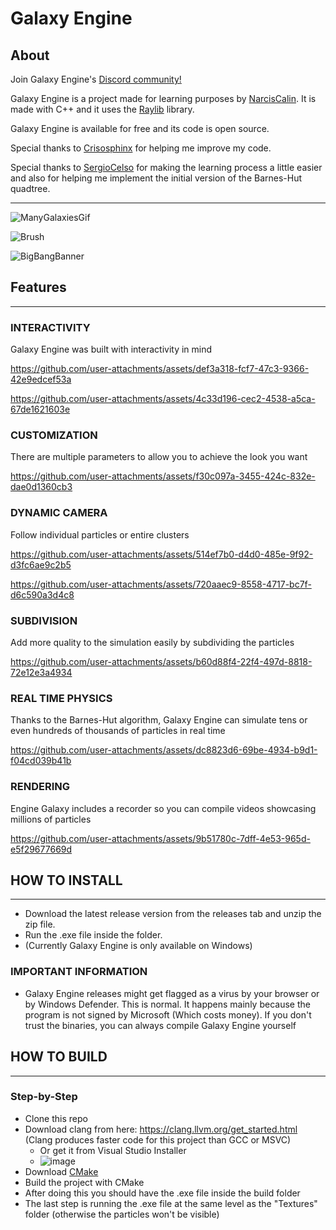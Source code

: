 # Galaxy Engine

## About

Join Galaxy Engine's [Discord community!](https://discord.gg/Xd5JUqNFPM)

Galaxy Engine is a project made for learning purposes by [NarcisCalin](https://github.com/NarcisCalin). It is made with C++ and it uses the [Raylib](https://github.com/raysan5/raylib) library.

Galaxy Engine is available for free and its code is open source.

Special thanks to [Crisosphinx](https://github.com/crisosphinx) for helping me improve my code.

Special thanks to [SergioCelso](https://github.com/SCelso) for making the learning process a little easier and also for helping me implement the initial version of the Barnes-Hut quadtree.



---
![ManyGalaxiesGif](https://github.com/user-attachments/assets/70b784ac-22ab-4261-9cf6-5e651492cf6f)


![Brush](https://github.com/user-attachments/assets/b68eb4cb-9ce4-4dfb-b366-0607598cebcc)

![BigBangBanner](https://github.com/user-attachments/assets/a3e2bef5-d9b0-4175-91f6-7edd0d532a44)

## Features
---
### INTERACTIVITY
Galaxy Engine was built with interactivity in mind



https://github.com/user-attachments/assets/def3a318-fcf7-47c3-9366-42e9edcef53a



https://github.com/user-attachments/assets/4c33d196-cec2-4538-a5ca-67de1621603e




### CUSTOMIZATION
There are multiple parameters to allow you to achieve the look you want






https://github.com/user-attachments/assets/f30c097a-3455-424c-832e-dae0d1360cb3






### DYNAMIC CAMERA
Follow individual particles or entire clusters



https://github.com/user-attachments/assets/514ef7b0-d4d0-485e-9f92-d3fc6ae9c2b5





https://github.com/user-attachments/assets/720aaec9-8558-4717-bc7f-d6c590a3d4c8






### SUBDIVISION
Add more quality to the simulation easily by subdividing the particles




https://github.com/user-attachments/assets/b60d88f4-22f4-497d-8818-72e12e3a4934





### REAL TIME PHYSICS
Thanks to the Barnes-Hut algorithm, Galaxy Engine can simulate tens or even hundreds of thousands of particles in real time




https://github.com/user-attachments/assets/dc8823d6-69be-4934-b9d1-f04cd039b41b





### RENDERING
Engine Galaxy includes a recorder so you can compile videos showcasing millions of particles




https://github.com/user-attachments/assets/9b51780c-7dff-4e53-965d-e5f29677669d





## HOW TO INSTALL
---
- Download the latest release version from the releases tab and unzip the zip file.
- Run the .exe file inside the folder.
- (Currently Galaxy Engine is only available on Windows)

### IMPORTANT INFORMATION
- Galaxy Engine releases might get flagged as a virus by your browser or by Windows Defender. This is normal. It happens mainly because the program is not signed by Microsoft (Which costs money). If you don't trust the binaries, you can always compile Galaxy Engine yourself

## HOW TO BUILD
---

### Step-by-Step
- Clone this repo
- Download clang from here: https://clang.llvm.org/get_started.html (Clang produces faster code for this project than GCC or MSVC)
  - Or get it from Visual Studio Installer
  - ![image](https://github.com/user-attachments/assets/b46a0e7d-188e-43a3-bf7e-fb3edced233a)
- Download [CMake](https://cmake.org/download/)
- Build the project with CMake
- After doing this you should have the .exe file inside the build folder
- The last step is running the .exe file at the same level as the "Textures" folder (otherwise the particles won't be visible)

